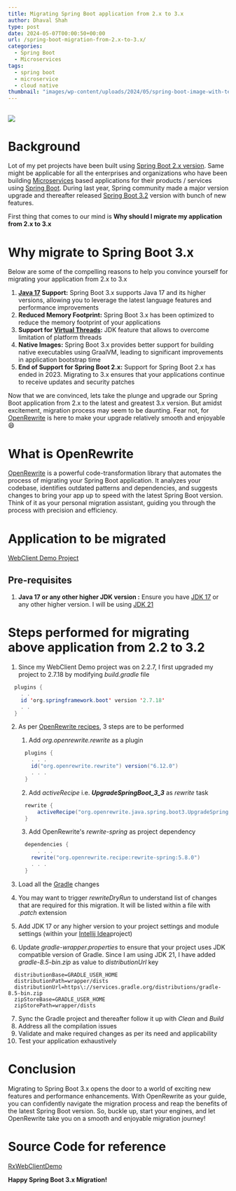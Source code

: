 ```yaml
---
title: Migrating Spring Boot application from 2.x to 3.x
author: Dhaval Shah
type: post
date: 2024-05-07T00:00:50+00:00
url: /spring-boot-migration-from-2.x-to-3.x/
categories:
  - Spring Boot
  - Microservices
tags:
  - spring boot
  - microservice
  - cloud native
thumbnail: "images/wp-content/uploads/2024/05/spring-boot-image-with-text-nd-birds.png"
---
```



[![](https://www.dhaval-shah.com/images/wp-content/uploads/2024/05/spring-boot-image-with-text-nd-birds.png)](https://www.dhaval-shah.com/images/wp-content/uploads/2024/05/spring-boot-image-with-text-nd-birds.png)
-----------------------------------------------------------------------------------------------------------------------------------------
# Background
Lot of my pet projects have been built using [Spring Boot 2.x version](https://docs.spring.io/spring-boot/docs/2.2.0.RELEASE/reference/htmlsingle/). Same might be applicable for all the enterprises and organizations who have been building [Microservices](https://en.wikipedia.org/wiki/Microservices) based applications for their products / services using [Spring Boot](https://spring.io/projects/spring-boot).
During last year, Spring community made a major version upgrade and thereafter released [Spring Boot 3.2](https://spring.io/projects/spring-boot) version with bunch of new features.

First thing that comes to our mind is 
**Why should I migrate my application from 2.x to 3.x**

# Why migrate to Spring Boot 3.x
Below are some of the compelling reasons to help you convince yourself for migrating your application from 2.x to 3.x
1. **[Java 17](https://www.oracle.com/java/technologies/javase/jdk17-archive-downloads.html) Support:** Spring Boot 3.x supports Java 17 and its higher versions, allowing you to leverage the latest language features and performance improvements
2. **Reduced Memory Footprint:** Spring Boot 3.x has been optimized to reduce the memory footprint of your applications
3. **Support for [Virtual Threads](https://openjdk.org/jeps/444):** JDK feature that allows to overcome limitation of platform threads
4. **Native Images:** Spring Boot 3.x provides better support for building native executables using GraalVM, leading to significant improvements in application bootstrap time
5. **End of Support for Spring Boot 2.x:** Support for Spring Boot 2.x has ended in 2023. Migrating to 3.x ensures that your applications continue to receive updates and security patches

Now that we are convinced, lets take the plunge and upgrade our Spring Boot application from 2.x to the latest and greatest 3.x version. But amidst excitement, migration process may seem to be daunting.
Fear not, for [OpenRewrite](https://docs.openrewrite.org/) is here to make your upgrade relatively smooth and enjoyable :smile:

# What is OpenRewrite
[OpenRewrite](https://docs.openrewrite.org/) is a powerful code-transformation library that automates the process of migrating your Spring Boot application. It analyzes your codebase, identifies outdated patterns and dependencies, and suggests changes to bring your app up to speed with the latest Spring Boot version. Think of it as your personal migration assistant, guiding you through the process with precision and efficiency.

# Application to be migrated
[WebClient Demo Project](https://github.com/dhaval201279/RxWebClientDemo.git)

## Pre-requisites
1. **Java 17 or any other higher JDK version :** Ensure you have [JDK 17](https://openjdk.org/projects/jdk/17/) or any other higher version. I will be using [JDK 21](https://openjdk.org/projects/jdk/21/)

# Steps performed for migrating above application from 2.2 to 3.2
1. Since my WebClient Demo project was on 2.2.7, I first upgraded my project to 2.7.18 by modifying *build.gradle* file

``` java
  plugins {
    . .
    id 'org.springframework.boot' version '2.7.18'
    . .
  }
```
2. As per [OpenRewrite recipes](https://docs.openrewrite.org/recipes/java/spring/boot3/upgradespringboot_3_2), 3 steps are to be performed
   1. Add *org.openrewrite.rewrite* as a plugin
  
    ``` java
      plugins {
        . . . 
        id("org.openrewrite.rewrite") version("6.12.0")
        . . .
      }
    ```

   2. Add *activeRecipe* i.e. ***UpgradeSpringBoot_3_3*** as *rewrite* task

    ``` java
      rewrite {
	      activeRecipe("org.openrewrite.java.spring.boot3.UpgradeSpringBoot_3_2")
      }
    ```    

   3. Add OpenRewrite's *rewrite-spring* as project dependency
    ``` java
      dependencies {
	      . . . 
        rewrite("org.openrewrite.recipe:rewrite-spring:5.8.0")
        . . .
      }
    ```
3. Load all the [Gradle](https://gradle.org/) changes
4. You may want to trigger *rewriteDryRun* to understand list of changes that are required for this migration. It will be listed within a file with *.patch* extension
5. Add JDK 17 or any higher version to your project settings and module settings (within your [Intellij Idea](https://www.jetbrains.com/idea/)project)
6. Update *gradle-wrapper.properties* to ensure that your project uses JDK compatible version of Gradle. Since I am using JDK 21, I have added *gradle-8.5-bin.zip* as value to *distributionUrl* key
``` properties
  distributionBase=GRADLE_USER_HOME
  distributionPath=wrapper/dists
  distributionUrl=https\://services.gradle.org/distributions/gradle-8.5-bin.zip
  zipStoreBase=GRADLE_USER_HOME
  zipStorePath=wrapper/dists
```
7. Sync the Gradle project and thereafter follow it up with *Clean* and *Build*
8. Address all the compilation issues
9. Validate and make required changes as per its need and applicability
10. Test your application exhaustively

# Conclusion
Migrating to Spring Boot 3.x opens the door to a world of exciting new features and performance enhancements. With OpenRewrite as your guide, you can confidently navigate the migration process and reap the benefits of the latest Spring Boot version. So, buckle up, start your engines, and let OpenRewrite take you on a smooth and enjoyable migration journey!

# Source Code for reference
[RxWebClientDemo](https://github.com/dhaval201279/RxWebClientDemo)

**Happy Spring Boot 3.x Migration!**